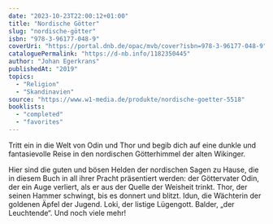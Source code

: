 ```yaml
---
date: "2023-10-23T22:00:12+01:00"
title: "Nordische Götter"
slug: "nordische-götter"
isbn: "978-3-96177-048-9"
coverUri: "https://portal.dnb.de/opac/mvb/cover?isbn=978-3-96177-048-9"
cataloguePermalink: "https://d-nb.info/1182350445"
author: "Johan Egerkrans"
publishedAt: "2019"
topics:
  - "Religion"
  - "Skandinavien"
source: "https://www.w1-media.de/produkte/nordische-goetter-5518"
booklists:
  - "completed"
  - "favorites"
---
```

Tritt ein in die Welt von Odin und Thor und begib dich auf eine dunkle und 
fantasievolle Reise in den nordischen Götterhimmel der alten Wikinger.

Hier sind die guten und bösen Helden der nordischen Sagen zu Hause, die in 
diesem Buch in all ihrer Pracht präsentiert werden: der Göttervater Odin, der 
ein Auge verliert, als er aus der Quelle der Weisheit trinkt. Thor, der seinen 
Hammer schwingt, bis es donnert und blitzt. Idun, die Wächterin der goldenen 
Äpfel der Jugend. Loki, der listige Lügengott. Balder, „der Leuchtende“. Und 
noch viele mehr!